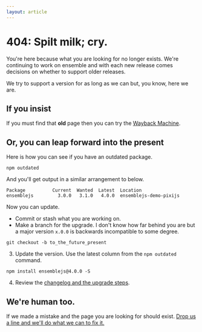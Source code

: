 ```yaml
---
layout: article
---
```

# 404: Spilt milk; cry.
You're here because what you are looking for no longer exists. We're continuing to work on ensemble and with each new release comes decisions on whether to support older releases.

We try to support a version for as long as we can but, you know, here we are.

## If you insist
If you must find that **old** page then you can try the [Wayback Machine](https://web.archive.org/web/*/ensemblejs.com).

## Or, you can leap forward into the present
Here is how you can see if you have an outdated package.

~~~shell
npm outdated
~~~

And you'll get output in a similar arrangement to below.

~~~shell
Package          Current  Wanted  Latest  Location
ensemblejs         3.0.0   3.1.0   4.0.0  ensemblejs-demo-pixijs
~~~

Now you can update.

- Commit or stash what you are working on.
- Make a branch for the upgrade. I don't know how far behind you are but a major version `x.0.0` is backwards incompatible to some degree.

~~~shell
git checkout -b to_the_future_present
~~~

3. Update the version. Use the latest column from the `npm outdated` command.

~~~shell
npm install ensemblejs@4.0.0 -S
~~~

4. Review the [changelog and the upgrade steps](/docs/api/ensemblejs/latest/!Changelog.html).

## We're human too.
If we made a mistake and the page you are looking for should exist. [Drop us a line and we'll do what we can to fix it.](mailto:ensemblejs@gmail.com)